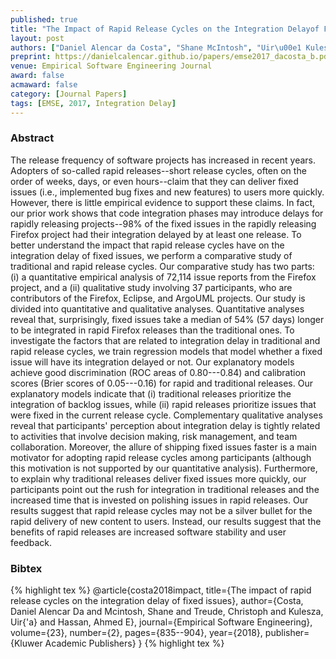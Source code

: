 ```yaml
---
published: true
title: "The Impact of Rapid Release Cycles on the Integration Delayof Fixed Issues"
layout: post
authors: ["Daniel Alencar da Costa", "Shane McIntosh", "Uir\u00e1 Kulesza", "Ahmed E. Hassan and Surafel Lemma Abebe"]
preprint: https://danielcalencar.github.io/papers/emse2017_dacosta_b.pdf
venue: Empirical Software Engineering Journal
award: false
acmaward: false
category: [Journal Papers]
tags: [EMSE, 2017, Integration Delay]
---   
```


### Abstract 

The release frequency of software projects has increased in recent years.
Adopters of so-called rapid releases--short release cycles, often on the order
of weeks, days, or even hours--claim that they can deliver fixed issues (i.e.,
implemented bug fixes and new features) to users more quickly. However, there
is little empirical evidence to support these claims. In fact, our prior work
shows that code integration phases may introduce delays for rapidly releasing
projects--98% of the fixed issues in the rapidly releasing Firefox project had
their integration delayed by at least one release. To better understand the
impact that rapid release cycles have on the integration delay of fixed issues,
we perform a comparative study of traditional and rapid release cycles. Our
comparative study has two parts: (i) a quantitative empirical analysis of
72,114 issue reports from the Firefox project, and a (ii) qualitative study
involving 37 participants, who are contributors of the Firefox, Eclipse, and
ArgoUML projects. Our study is divided into quantitative and qualitative
analyses. Quantitative analyses reveal that, surprisingly, fixed issues take a
median of 54% (57 days) longer to be integrated in rapid Firefox releases than
the traditional ones. To investigate the factors that are related to
integration delay in traditional and rapid release cycles, we train regression
models that model whether a fixed issue will have its integration delayed or
not. Our explanatory models achieve good discrimination (ROC areas of
0.80---0.84) and calibration scores (Brier scores of 0.05---0.16) for rapid and
traditional releases. Our explanatory models indicate that (i) traditional
releases prioritize the integration of backlog issues, while (ii) rapid
releases prioritize issues that were fixed in the current release cycle.
Complementary qualitative analyses reveal that participants' perception about
integration delay is tightly related to activities that involve decision
making, risk management, and team collaboration. Moreover, the allure of
shipping fixed issues faster is a main motivator for adopting rapid release
cycles among participants (although this motivation is not supported by our
quantitative analysis). Furthermore, to explain why traditional releases
deliver fixed issues more quickly, our participants point out the rush for
integration in traditional releases and the increased time that is invested on
polishing issues in rapid releases. Our results suggest that rapid release
cycles may not be a silver bullet for the rapid delivery of new content to
users. Instead, our results suggest that the benefits of rapid releases are
increased software stability and user feedback.

### Bibtex 

{% highlight tex %}
@article{costa2018impact,
  title={The impact of rapid release cycles on the integration delay of fixed issues},
  author={Costa, Daniel Alencar Da and Mcintosh, Shane and Treude, Christoph and Kulesza, Uir{\'a} and Hassan, Ahmed E},
  journal={Empirical Software Engineering},
  volume={23},
  number={2},
  pages={835--904},
  year={2018},
  publisher={Kluwer Academic Publishers}
}
{% highlight tex %}


